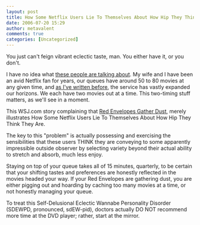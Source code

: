 ```yaml
---
layout: post
title: How Some Netflix Users Lie To Themselves About How Hip They Think They Are
date: 2006-07-20 15:29
author: metavalent
comments: true
categories: [Uncategorized]
---
```

You just can't feign vibrant eclectic taste, man.  You either have it, or you don't.  

I have no idea what <a href="http://online.wsj.com/public/article/SB115255814013802582.html">these people are talking about</a>.  My wife and I have been an avid Netflix fan for years, our queues have around 50 to 80 movies at any given time, and <a href="http://metavalent.info/2006/06/netflix-fad-diversion-or-national.html">as I've written before</a>, the service has vastly expanded our horizons.  We each have two movies out at a time.  This two-timing stuff matters, as we'll see in a moment.

This WSJ.com story complaining that <a href="http://online.wsj.com/public/article/SB115255814013802582.html">Red Envelopes Gather Dust</a>, merely illustrates How Some Netflix Users Lie To Themselves About How Hip They Think They Are.

The key to this "problem" is actually possessing and exercising the sensibilities that these users THINK they are conveying to some apparently impressible outside observer by selecting variety beyond their actual ability to stretch and absorb, much less enjoy.

Staying on top of your queue takes all of 15 minutes, quarterly, to be certain that your shifting tastes and preferences are honestly reflected in the movies headed your way.  If your Red Envelopes are gathering dust, you are either pigging out and hoarding by caching too many movies at a time, or not honestly managing your queue.

To treat this Self-Delusional Eclectic Wannabe Personality Disorder (SDEWPD, pronounced, sdEW-pid), doctors actually DO NOT recommend more time at the DVD player; rather, start at the mirror.
